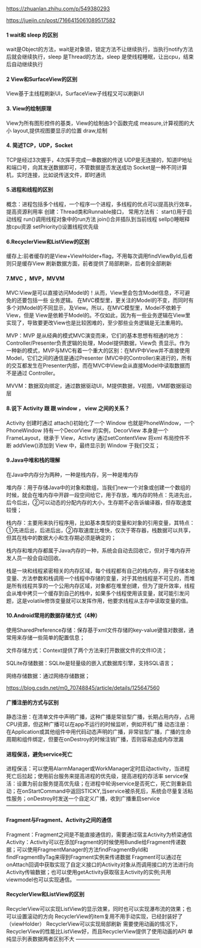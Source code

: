 https://zhuanlan.zhihu.com/p/549380293

https://juejin.cn/post/7166415061089517582

#### 1 wait和 sleep 的区别

wait是Object的方法，wait是对象锁，锁定方法不让继续执行，当执行notify方法后就会继续执行，sleep 是Thread的方法，sleep 是使线程睡眠，让出cpu，结束后自动继续执行

#### 2 View和SurfaceView的区别

View基于主线程刷新UI，SurfaceView子线程又可以刷新UI

#### 3. View的绘制原理

View为所有图形控件的基类，View的绘制由3个函数完成 measure,计算视图的大小 layout,提供视图要显示的位置 draw,绘制

#### 4. 简述TCP，UDP，Socket

TCP是经过3次握手，4次挥手完成一串数据的传送 UDP是无连接的，知道IP地址和端口号，向其发送数据即可，不管数据是否发送成功 Socket是一种不同计算机，实时连接，比如说传送文件，即时通讯

#### 5.进程和线程的区别

概念：进程包括多个线程，一个程序一个进程，多线程的优点可以提高执行效率，提高资源利用率 创建：Thread类和Runnable接口， 常用方法有： start()用于启动线程 run()调用线程对象中的run方法 join()合并插队到当前线程 sellp()睡眠释放cpu资源 setPriority()设置线程优先级

#### 6.RecyclerView和ListView的区别

缓存上:前者缓存的是View+ViewHolder+flag，不用每次调用findViewById,后者则只是缓存View 刷新数据方面，前者提供了局部刷新，后者则全部刷新

#### 7.MVC ，MVP，MVVM

MVC:View是可以直接访问Model的！从而，View里会包含Model信息，不可避免的还要包括一些 业务逻辑。 在MVC模型里，更关注的Model的不变，而同时有多个对Model的不同显示，及View。所以，在MVC模型里，Model不依赖于View，但是 View是依赖于Model的。不仅如此，因为有一些业务逻辑在View里实现了，导致要更改View也是比较困难的，至少那些业务逻辑是无法重用的。 

MVP：MVP 是从经典的模式MVC演变而来，它们的基本思想有相通的地方：Controller/Presenter负责逻辑的处理，Model提供数据，View负 责显示。作为一种新的模式，MVP与MVC有着一个重大的区别：在MVP中View并不直接使用Model，它们之间的通信是通过Presenter (MVC中的Controller)来进行的，所有的交互都发生在Presenter内部，而在MVC中View会从直接Model中读取数据而不是通过 Controller。 

MVVM：数据双向绑定，通过数据驱动UI，M提供数据，V视图，VM即数据驱动层

#### 8.说下 Activity 跟 跟 window ， view 之间的关系？

Activity 创建时通过 attach()初始化了一个 Window 也就是PhoneWindow，一个 PhoneWindow 持有一个DecorView 的实例，DecorView 本身是一个 FrameLayout，继承于 View，Activty 通过setContentView 将xml 布局控件不断 addView()添加到 View 中，最终显示到 Window 于我们交互；

#### 9.Java中堆和栈的理解

在Java中内存分为两种，一种是栈内存，另一种是堆内存

堆内存：用于存储Java中的对象和数组，当我们new一个对象或创建一个数组的时候，就会在堆内存中开辟一段空间给它，用于存放，堆内存的特点：先进先出，后今后出，②可以动态的分配内存的大小，生存期不必告诉编译器，但存取速度较慢；

栈内存：主要用来执行程序用，比如基本类型的变量和对象的引用变量，其特点：①先进后出，后进后出，②存取速度比堆快，仅次于寄存器，栈数据可以共享，但其在栈中的数据大小和生存期必须是确定的；

栈内存和堆内存都属于Java内存的一种，系统会自动去回收它，但对于堆内存开发人员一般会自动回收。

栈是一块和线程紧密相关的内存区域，每个线程都有自己的栈内存，用于存储本地变量、方法参数和栈调用一个线程中存储的变量，对于其他线程是不可见的，而堆是所有线程共享的一个公用内存区域，对象都在堆里创建，但为了提升效率，线程会从堆中拷贝一个缓存到自己的栈中，如果多个线程使用该变量，就可能引发问题，这是volatile修饰变量就可以发挥作用，他要求线程从主存中读取变量的值。

#### 10.Android常用的数据存储方式（4种）

使用SharedPreference存储：保存基于xml文件存储的key-value键值对数据，通常用来存储一些简单的配置信息；

文件存储方式：Context提供了两个方法来打开数据文件的文件IO流；

SQLite存储数据：SQLite是轻量级的嵌入式数据库引擎，支持SQL语言；

网络存储数据：通过网络存储数据；

https://blog.csdn.net/m0_70748845/article/details/125647560

#### 广播注册的方式与区别

静态注册：在清单文件中声明广播，这种广播是常驻型广播，长期占用内存，占用CPU资源，但这种广播可以在app不运行的时候监听，例如开机广播
动态注册：在Application或其他组件中用代码动态声明的广播，非常驻型广播，广播的生命周期和组件绑定，但要在onDestroy的时候注销广播，否则容易造成内存泄漏

#### 进程保活，避免service死亡

进程保活：可以使用AlarmManager或WorkManager定时启动activity，当进程死亡后拉起；使用前台服务来提高进程的优先级，提高进程的存活率
service保活：设置为前台服务提高优先级；在进程中轮询service是否死亡，死亡则重新启动；在onStartCommand中返回STICKY,当service被杀死后，系统会尽量复活粘性服务；onDestroy时发送一个自定义广播，收到广播重启service
————————————————

#### Fragment与Fragment、Activity之间的通信

Fragment：Fragment之间是不能直接通信的，需要通过宿主Activity为桥梁通信
Activity：Activity可以在添加Fragment的时候使用Bundle给Fragment传递数据；可以使用FragmentManager的方法findFragmentById和findFragmentByTag来得到Fragment实例来传递数据
Fragment可以通过在onAttach回调中获取实现了自定义接口的Activity对象从而调用接口的方法进行向Activity传输数据；也可以使用getActivity获取宿主Activity的实例;共用viewmodel也可以实现通信。
————————————————

#### RecyclerView和ListView的区别

RecyclerView可以实现ListView的显示效果，同时也可以实现瀑布流的效果；也可以设置滚动的方向
RecyclerView的item复用不用手动实现，已经封装好了（viewHolder） RecyclerView可以实现局部刷新
需要使用动画的情况下，RecyclerView的性能比ListView好，而且RecyclerView提供了使用动画的API
单纯显示列表数据两者区别不大
————————————————

